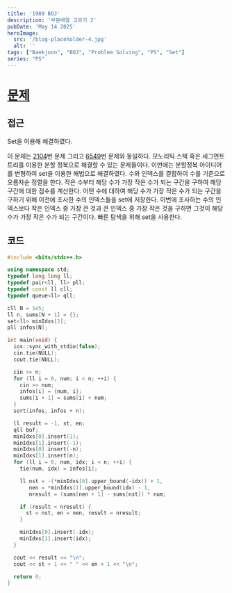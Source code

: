 ```yaml
---
title: '1989 BOJ'
description: '부분배열 고르기 2'
pubDate: 'May 14 2025'
heroImage:
  src: '/blog-placeholder-4.jpg'
  alt: ''
tags: ["Baekjoon", "BOJ", "Problem Solving", "PS", "Set"]
series: "PS"
---
```


# [문제](https://www.acmicpc.net/problem/1989)

## 접근

Set을 이용해 해결하였다.

이 문제는 [2104](https://www.acmicpc.net/problem/2104)번 문제 그리고
[6549](https://www.acmicpc.net/problem/6549)번 문제와 동일하다.
모노리틱 스택 혹은 세그먼트 트리를 이용한 분할 정복으로 해결할 수 있는 문제들이다.
이번에는 분할정복 아이디어를 변형하여 set을 이용한 해법으로 해결하였다.
수와 인덱스를 결합하여 수를 기준으로 오름차순 정렬을 한다.
작은 수부터 해당 수가 가장 작은 수가 되는 구간을 구하여 해당 구간에 대한 점수를 계산한다.
어떤 수에 대하여 해당 수가 가장 작은 수가 되는 구간을 구하기 위해
이전에 조사한 수의 인덱스들을 set에 저장한다.
이번에 조사하는 수의 인덱스보다 작은 인덱스 중 가장 큰 것과 큰 인덱스 중 가장 작은 것을 구하면 그것이 해당 수가 가장 작은 수가 되는 구간이다.
빠른 탐색을 위해 set을 사용한다.

## 코드

```c++
#include <bits/stdc++.h>

using namespace std;
typedef long long ll;
typedef pair<ll, ll> pll;
typedef const ll cll;
typedef queue<ll> qll;

cll N = 1e5;
ll n, sums[N + 1] = {};
set<ll> minIdxs[2];
pll infos[N];

int main(void) {
  ios::sync_with_stdio(false);
  cin.tie(NULL);
  cout.tie(NULL);

  cin >> n;
  for (ll i = 0, num; i < n; ++i) {
    cin >> num;
    infos[i] = {num, i};
    sums[i + 1] = sums[i] + num;
  }
  sort(infos, infos + n);

  ll result = -1, st, en;
  qll buf;
  minIdxs[0].insert(1);
  minIdxs[1].insert(-1);
  minIdxs[0].insert(-n);
  minIdxs[1].insert(n);
  for (ll i = 0, num, idx; i < n; ++i) {
    tie(num, idx) = infos[i];

    ll nst = -(*minIdxs[0].upper_bound(-idx)) + 1,
       nen = *minIdxs[1].upper_bound(idx) - 1,
       nresult = (sums[nen + 1] - sums[nst]) * num;

    if (result < nresult) {
      st = nst, en = nen, result = nresult;
    }

    minIdxs[0].insert(-idx);
    minIdxs[1].insert(idx);
  }

  cout << result << "\n";
  cout << st + 1 << " " << en + 1 << "\n";

  return 0;
}
```